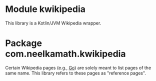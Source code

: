 # Module kwikipedia

This library is a Kotlin/JVM Wikipedia wrapper.

# Package com.neelkamath.kwikipedia

Certain Wikipedia pages (e.g., [Go](https://en.wikipedia.org/wiki/Go)) are solely meant to list pages of the same name. This library refers to these pages as "reference pages".
